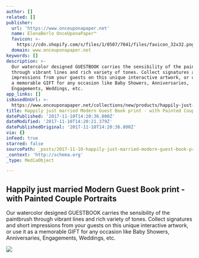```yaml
---
author: []
related: []
publisher:
  url: 'https://www.onceuponapaper.net'
  name: ElenaBerlo OnceUponaPaper™
  favicon: >-
    https://cdn.shopify.com/s/files/1/0507/7041/files/favicon_32x32.png?v=1507377148
  domain: www.onceuponapaper.net
keywords: []
description: >-
  Our watercolor designed GUESTBOOK carries the sensibility of the paintbrush
  through vibrant lines and rich variety of tones. Collect signatures and short
  impressions from your guests on this unique interactive artwork, or use it as
  a memorable GIFT for any occasion like Baby Showers, Anniversaries,
  Engagements, Weddings, etc.
app_links: []
isBasedOnUrl: >-
  https://www.onceuponapaper.net/collections/new/products/happily-just-married-modern-ketubah-print-with-painted-couple-portraits
title: Happily just married Modern Guest Book print - with Painted Couple Portraits
datePublished: '2017-11-10T14:20:36.800Z'
dateModified: '2017-11-10T14:20:21.379Z'
datePublishedOriginal: '2017-11-10T14:20:36.800Z'
via: {}
inFeed: true
starred: false
sourcePath: _posts/2017-11-10-happily-just-married-modern-guest-book-print-with-painted.md
_context: 'http://schema.org'
_type: MediaObject

---
```

<article style=""><h1>Happily just married Modern Guest Book print - with Painted Couple Portraits</h1><p>Our watercolor designed GUESTBOOK carries the sensibility of the paintbrush through vibrant lines and rich variety of tones. Collect signatures and short impressions from your guests on this unique interactive artwork, or use it as a memorable GIFT for any occasion like Baby Showers, Anniversaries, Engagements, Weddings, etc.</p><img src="http://cdn.shopify.com/s/files/1/0507/7041/products/Stacy-Naftaly-Guestbook-f_600x.jpg?v=1510238100" /></article>